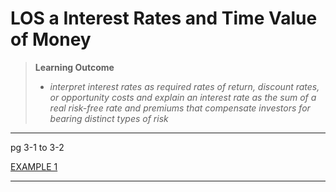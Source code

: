 # LOS a Interest Rates and Time Value of Money

> **Learning Outcome**
> 
> - *interpret interest rates as required rates of return, discount rates, or opportunity costs and explain an interest rate as the sum of a real risk-free rate and premiums that compensate investors for bearing distinct types of risk*

---

pg 3-1 to 3-2

[EXAMPLE 1](https://study.cfainstitute.org/app/cfa-program-level-i-for-august-2025#read/section/interest-rates-and-time-value-of-money)

---